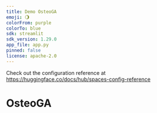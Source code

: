 ```yaml
---
title: Demo OsteoGA
emoji: 🌖
colorFrom: purple
colorTo: blue
sdk: streamlit
sdk_version: 1.29.0
app_file: app.py
pinned: false
license: apache-2.0
---
```


Check out the configuration reference at https://huggingface.co/docs/hub/spaces-config-reference
# OsteoGA
